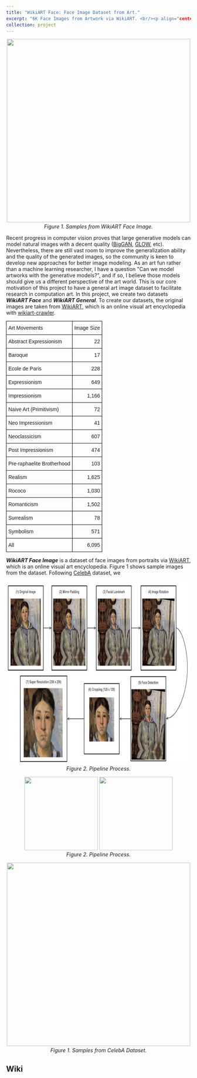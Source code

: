 ```yaml
---
title: "WikiART Face: Face Image Dataset from Art."
excerpt: "6K Face Images from Artwork via WikiART. <br/><p align="center"><img src='/files/projects_wikiart/wikiart_face.1.png' width='500' height='500'></p>"
collection: project
---
```


<p align="center">
<img src='/files/projects_wikiart/wikiart_face.1.png' width='500' height='500'><br>
<em>Figure 1. Samples from WikiART Face Image.</em>
</p>

Recent progress in computer vision proves that large generative models can model natural images with a decent quality
([BigGAN](https://arxiv.org/pdf/1809.11096.pdf),
[GLOW](https://arxiv.org/pdf/1807.03039v2.pdf), etc).
Nevertheless, there are still vast room to improve the generalization ability and the quality of the generated images,
so the community is keen to develop new approaches for better image modeling.
As an art fun rather than a machine learning researcher, I have a question 
"Can we model artworks with the generative models?", and if so, I believe those models should give us 
a different perspective of the art world. 
This is our core motivation of this project to have a general art image dataset to facilitate research in computation art.
In this project, we create two datasets ***WikiART Face*** and ***WikiART General***. 
To create our datasets, the original images are taken from [WikiART](https://www.wikiart.org/), which is an online visual art encyclopedia with
[wikiart-crawler](https://github.com/asahi417/wikiart-crawler).


<style type="text/css">
.tg  {border-collapse:collapse;border-spacing:0;}
.tg td{border-color:black;border-style:solid;border-width:1px;font-family:Arial, sans-serif;font-size:14px;
  overflow:hidden;padding:10px 5px;word-break:normal;}
.tg th{border-color:black;border-style:solid;border-width:1px;font-family:Arial, sans-serif;font-size:14px;
  font-weight:normal;overflow:hidden;padding:10px 5px;word-break:normal;}
.tg .tg-lqy6{text-align:right;vertical-align:top}
.tg .tg-0lax{text-align:left;vertical-align:top}
</style>
<table class="tg">
<thead>
  <tr>
    <th class="tg-0lax">Art Movements</th>
    <th class="tg-lqy6">Image Size</th>
  </tr>
</thead>
<tbody>
  <tr>
    <td class="tg-0lax">Abstract Expressionism</td>
    <td class="tg-lqy6">22</td>
  </tr>
  <tr>
    <td class="tg-0lax">Baroque</td>
    <td class="tg-lqy6">17</td>
  </tr>
  <tr>
    <td class="tg-0lax">Ecole de Paris</td>
    <td class="tg-lqy6">228</td>
  </tr>
  <tr>
    <td class="tg-0lax">Expressionism</td>
    <td class="tg-lqy6">649</td>
  </tr>
  <tr>
    <td class="tg-0lax">Impressionism</td>
    <td class="tg-lqy6">1,166</td>
  </tr>
  <tr>
    <td class="tg-0lax">Naive Art (Primitivism)</td>
    <td class="tg-lqy6">72</td>
  </tr>
  <tr>
    <td class="tg-0lax">Neo Impressionism</td>
    <td class="tg-lqy6">41</td>
  </tr>
  <tr>
    <td class="tg-0lax">Neoclassicism</td>
    <td class="tg-lqy6">607</td>
  </tr>
  <tr>
    <td class="tg-0lax">Post Impressionism</td>
    <td class="tg-lqy6">474</td>
  </tr>
  <tr>
    <td class="tg-0lax">Pre-raphaelite Brotherhood</td>
    <td class="tg-lqy6">103</td>
  </tr>
  <tr>
    <td class="tg-0lax">Realism</td>
    <td class="tg-lqy6">1,625</td>
  </tr>
  <tr>
    <td class="tg-0lax">Rococo</td>
    <td class="tg-lqy6">1,030</td>
  </tr>
  <tr>
    <td class="tg-0lax">Romanticism</td>
    <td class="tg-lqy6">1,502</td>
  </tr>
  <tr>
    <td class="tg-0lax">Surrealism</td>
    <td class="tg-lqy6">78</td>
  </tr>
  <tr>
    <td class="tg-0lax">Symbolism</td>
    <td class="tg-lqy6">571</td>
  </tr>
  <tr>
    <td class="tg-0lax">All</td>
    <td class="tg-lqy6">6,095</td>
  </tr>
</tbody>
</table>

***WikiART Face Image*** is a dataset of face images from portraits via [WikiART](https://www.wikiart.org/), which is an online visual art encyclopedia.
Figure 1 shows sample images from the dataset.
Following [CelebA](https://mmlab.ie.cuhk.edu.hk/projects/CelebA.html) dataset, we  


<p align="center">
<img src='/files/projects_wikiart/face_image_pipeline.png' width='500' height='500'><br>
<em>Figure 2. Pipeline Process.</em>
</p>


<p align="center">
<img src='/files/projects_wikiart/celeba.1.png' width='200' height='200'>
<img src='/files/projects_wikiart/wikiart_face.1.png' width='200' height='200'>
<br>
<em>Figure 2. Pipeline Process.</em>
</p>

<p align="center">
<img src='/files/projects_wikiart/celeba.0.png' width='500' height='500'><br>
<em>Figure 1. Samples from CelebA Dataset.</em>
</p>

## Wiki












